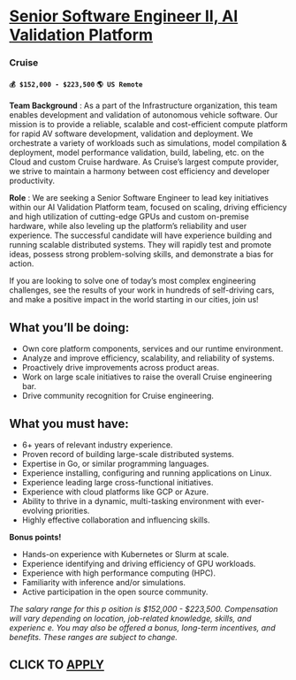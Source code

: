 # [Senior Software Engineer II, AI Validation Platform](https://www.remotewlb.com/apply/senior-software-engineer-ii-ai-validation-platform)  
### Cruise  
#### `💰 $152,000 - $223,500` `🌎 US Remote`  

**Team Background** : As a part of the Infrastructure organization, this team enables development and validation of autonomous vehicle software. Our mission is to provide a reliable, scalable and cost-efficient compute platform for rapid AV software development, validation and deployment. We orchestrate a variety of workloads such as simulations, model compilation & deployment, model performance validation, build, labeling, etc. on the Cloud and custom Cruise hardware. As Cruise’s largest compute provider, we strive to maintain a harmony between cost efficiency and developer productivity.

 **Role** : We are seeking a Senior Software Engineer to lead key initiatives within our AI Validation Platform team, focused on scaling, driving efficiency and high utilization of cutting-edge GPUs and custom on-premise hardware, while also leveling up the platform’s reliability and user experience. The successful candidate will have experience building and running scalable distributed systems. They will rapidly test and promote ideas, possess strong problem-solving skills, and demonstrate a bias for action.

If you are looking to solve one of today’s most complex engineering challenges, see the results of your work in hundreds of self-driving cars, and make a positive impact in the world starting in our cities, join us!

##  **What you’ll be doing:**

  * Own core platform components, services and our runtime environment.
  * Analyze and improve efficiency, scalability, and reliability of systems.
  * Proactively drive improvements across product areas.
  * Work on large scale initiatives to raise the overall Cruise engineering bar.
  * Drive community recognition for Cruise engineering.

##

##  **What you must have:**

  * 6+ years of relevant industry experience.
  * Proven record of building large-scale distributed systems.
  * Expertise in Go, or similar programming languages.
  * Experience installing, configuring and running applications on Linux.
  * Experience leading large cross-functional initiatives.
  * Experience with cloud platforms like GCP or Azure.
  * Ability to thrive in a dynamic, multi-tasking environment with ever-evolving priorities.
  * Highly effective collaboration and influencing skills.

 **Bonus points!**

  * Hands-on experience with Kubernetes or Slurm at scale.
  * Experience identifying and driving efficiency of GPU workloads.
  * Experience with high performance computing (HPC).
  * Familiarity with inference and/or simulations.
  * Active participation in the open source community.

 _The salary range for this p_ _osition is $152,000 - $223,500. Compensation will vary depending on location, job-related knowledge, skills, and experienc_ _e. You may also be offered a bonus, long-term incentives, and benefits. These ranges are subject to change._

  
## CLICK TO [APPLY](https://www.remotewlb.com/apply/senior-software-engineer-ii-ai-validation-platform)

